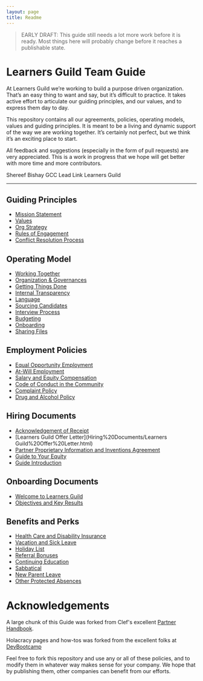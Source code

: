 ```yaml
---
layout: page
title: Readme
---
```




> EARLY DRAFT: This guide still needs a lot more work before it is ready. Most things here will probably change before it reaches a publishable state.

# Learners Guild Team Guide

At Learners Guild we’re working to build a purpose driven organization. That’s an easy thing to want and say, but it’s difficult to practice. It takes active effort to articulate our guiding principles, and our values, and to express them day to day.

This repository contains all our agreements, policies, operating models, values and guiding principles. It is meant to be a living and dynamic support of the way we are working together. It’s certainly not perfect, but we think it’s an exciting place to start.

All feedback and suggestions (especially in the form of pull requests) are very appreciated. This is a work in progress that we hope will get better with more time and more contributors.

Shereef Bishay
GCC Lead Link
Learners Guild

***


## Guiding Principles
* [Mission Statement](Guiding%20Principles/Mission%20Statement.html)
* [Values](Guiding%20Principles/Learners%20Guild%20Values.html)
* [Org Strategy](Guiding%20Principles/Strategy.html)
* [Rules of Engagement](Guiding%20Principles/Engagement.html)
* [Conflict Resolution Process](Guiding%20Principles/Conflict.html)

## Operating Model
* [Working Together](Operating%20Model/Working%20Together.html)
* [Organization & Governances](Operating%20Model/Organization%20and%20Governance.html)
* [Getting Things Done](Operating%20Model/GTD.html)
* [Internal Transparency](Operating%20Model/Internal%20Transparency.html)
* [Language](Operating%20Model/Language.html)
* [Sourcing Candidates](Operating%20Model/Sourcing%20Candidates.html)
* [Interview Process](Operating%20Model/Interview%20Process.html)
* [Budgeting](Operating%20Model/Budgeting.html)
* [Onboarding](Operating%20Model/Onboarding.html)
* [Sharing Files](Operating%20Model/Sharing%20Files.html)

## Employment Policies
* [Equal Opportunity Employment](Employment%20Policies/Equal%20Opportunity%20Employment.html)
* [At-Will Employment](Employment%20Policies/At-Will%20Employment.html)
* [Salary and Equity Compensation](Employment%20Policies/Salary%20and%20Equity%20Compensation.html)
* [Code of Conduct in the Community](Employment%20Policies/Code%20of%20Conduct%20in%20the%20Community.html)
* [Complaint Policy](Employment%20Policies/Complaint%20Policy.html)
* [Drug and Alcohol Policy](Employment%20Policies/Drug%20and%20Alcohol%20Policy.html)

## Hiring Documents
* [Acknowledgement of Receipt](Hiring%20Documents/Acknowledgment%20of%20Receipt.html)
* [Learners Guild Offer Letter](Hiring%20Documents/Learners Guild%20Offer%20Letter.html)
* [Partner Proprietary Information and Inventions Agreement](Hiring%20Documents/Partner%20Proprietary%20Information%20and%20Inventions%20Assignment%20Agreement.html)
* [Guide to Your Equity](Hiring%20Documents/Guide%20to%20Your%20Equity.html)
* [Guide Introduction](Hiring%20Documents/Guide%20Introduction.html)

## Onboarding Documents
* [Welcome to Learners Guild](Onboarding%20Documents/Welcome%20to%20Learners%20Guild.html)
* [Objectives and Key Results](Onboarding%20Documents/Objectives%20and%20Key%20Results.html)

## Benefits and Perks
* [Health Care and Disability Insurance](Benefits%20and%20Perks/Healthcare%20and%20Disability%20Insurance.html)
* [Vacation and Sick Leave](Benefits%20and%20Perks/Vacation%20and%20Sick%20Leave.html)
* [Holiday List](Benefits%20and%20Perks/Holiday%20List.html)
* [Referral Bonuses](Benefits%20and%20Perks/Referral%20Bonuses.html)
* [Continuing Education](Benefits%20and%20Perks/Continuing%20Education.html)
* [Sabbatical](Benefits%20and%20Perks/Sabbatical.html)
* [New Parent Leave](Benefits%20and%20Perks/New%20Parent%20Leave.html)
* [Other Protected Absences](Benefits%20and%20Perks/Other%20Protected%20Absences.html)



# Acknowledgements

A large chunk of this Guide was forked from Clef's excellent [Partner Handbook](https://github.com/clef/handbook).

Holacracy pages and how-tos was forked from the excellent folks at [DevBootcamp](https://github.com/Devbootcamp/Holacracy/wiki)

Feel free to fork this repository and use any or all of these policies, and to modify them in whatever way makes sense for your company. We hope that by publishing them, other companies can benefit from our efforts.
